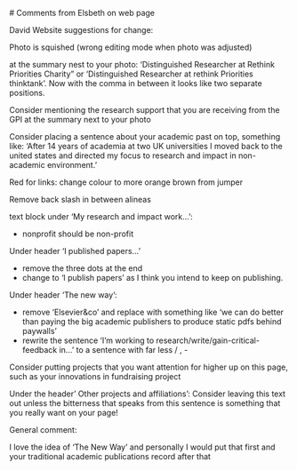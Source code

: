 # Comments from Elsbeth on web page


David Website suggestions for change:

Photo is squished (wrong editing mode when photo was adjusted)

at the summary nest to your photo:
‘Distinguished Researcher at Rethink Priorities Charity” or ‘Distinguished Researcher at rethink Priorities thinktank’. Now with the comma in between it looks like two separate positions.

Consider mentioning the research support that you are receiving from the GPI at the summary next to your photo

Consider placing a sentence about your academic past on top, something like: ‘After 14 years of academia at two UK universities I moved back to the united states and directed my focus to research and impact in non-academic environment.’

Red for links: change colour to more orange brown from jumper

Remove back slash in between alineas

text block under ‘My research and impact work…’:
- nonprofit should be non-profit

Under header ‘I published papers…’
- remove the three dots at the end
- change to ‘I publish papers’ as I think you intend to keep on publishing.

Under header ‘The new way’:
- remove ‘Elsevier&co’ and replace with something like ‘we can do better than paying the big academic publishers to produce static pdfs behind paywalls’
- rewrite the sentence ‘I’m working to research/write/gain-critical-feedback in…’ to a sentence with far less / , -

Consider putting projects that you want attention for higher up on this page, such as your innovations in fundraising project

Under the header’ Other projects and affiliations’:
Consider leaving this text out unless the bitterness that speaks from this sentence is something that you really want on your page!

General comment:

I love the idea of ‘The New Way’ and personally I would put that first and your traditional academic publications record after that



 
